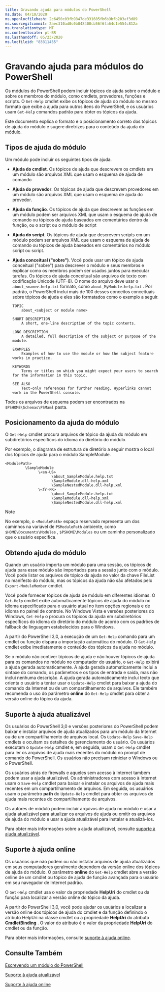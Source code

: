 ```yaml
---
title: Gravando ajuda para módulos do PowerShell
ms.date: 04/10/2020
ms.openlocfilehash: 2c6450c03fb9847de331605fb6b9bfb203af3d89
ms.sourcegitcommit: 2aec310ad0c0b048400cb56f6fa64c1e554c812a
ms.translationtype: MT
ms.contentlocale: pt-BR
ms.lasthandoff: 05/23/2020
ms.locfileid: "83811455"
---
```

# <a name="writing-help-for-powershell-modules"></a>Gravando ajuda para módulos do PowerShell

Os módulos do PowerShell podem incluir tópicos de ajuda sobre o módulo e sobre os membros do módulo, como cmdlets, provedores, funções e scripts. O `Get-Help` cmdlet exibe os tópicos de ajuda do módulo no mesmo formato que exibe a ajuda para outros itens do PowerShell, e os usuários usam `Get-Help` comandos padrão para obter os tópicos da ajuda.

Este documento explica o formato e o posicionamento correto dos tópicos de ajuda do módulo e sugere diretrizes para o conteúdo da ajuda do módulo.

## <a name="types-of-module-help"></a>Tipos de ajuda do módulo

Um módulo pode incluir os seguintes tipos de ajuda.

- **Ajuda do cmdlet**. Os tópicos de ajuda que descrevem os cmdlets em um módulo são arquivos XML que usam o esquema de ajuda de comando

- **Ajuda do provedor**. Os tópicos de ajuda que descrevem provedores em um módulo são arquivos XML que usam o esquema de ajuda do provedor.

- **Ajuda da função**. Os tópicos de ajuda que descrevem as funções em um módulo podem ser arquivos XML que usam o esquema de ajuda de comando ou tópicos de ajuda baseados em comentários dentro da função, ou o script ou o módulo de script

- **Ajuda do script**. Os tópicos de ajuda que descrevem scripts em um módulo podem ser arquivos XML que usam o esquema de ajuda de comando ou tópicos de ajuda baseados em comentários no módulo script ou script.

- **Ajuda conceitual ("sobre")**. Você pode usar um tópico de ajuda conceitual ("sobre") para descrever o módulo e seus membros e explicar como os membros podem ser usados juntos para executar tarefas.
  Os tópicos de ajuda conceitual são arquivos de texto com codificação Unicode (UTF-8). O nome do arquivo deve usar o `about_<name>.help.txt` formato, como `about_MyModule.help.txt` . Por padrão, o PowerShell inclui mais de 100 desses conceitos conceituais sobre tópicos de ajuda e eles são formatados como o exemplo a seguir.

  ```
  TOPIC
      about_<subject or module name>

  SHORT DESCRIPTION
      A short, one-line description of the topic contents.

  LONG DESCRIPTION
      A detailed, full description of the subject or purpose of the module.

  EXAMPLES
      Examples of how to use the module or how the subject feature works in practice.

  KEYWORDS
      Terms or titles on which you might expect your users to search for the information in this topic.

  SEE ALSO
      Text-only references for further reading. Hyperlinks cannot work in the PowerShell console.

  ```

Todos os arquivos de esquema podem ser encontrados na `$PSHOME\Schemas\PSMaml` pasta.

## <a name="placement-of-module-help"></a>Posicionamento da ajuda do módulo

O `Get-Help` cmdlet procura arquivos de tópico da ajuda do módulo em subdiretórios específicos do idioma do diretório do módulo.

Por exemplo, o diagrama de estrutura de diretório a seguir mostra o local dos tópicos de ajuda para o módulo SampleModule.

```
<ModulePath>
         \SampleModule
               \<en-US>
                     \about_SampleModule.help.txt
                     \SampleModule.dll-help.xml
                     \SampleNestedModule.dll-help.xml
               \<fr-FR>
                     \about_SampleModule.help.txt
                     \SampleModule.dll-help.xml
                     \SampleNestedModule.dll-help.xml

```

> [!NOTE]
> No exemplo, o `<ModulePath>` espaço reservado representa um dos caminhos na variável de `PSModulePath` ambiente, como `$HOME\Documents\Modules` , `$PSHOME\Modules` ou um caminho personalizado que o usuário especifica.

## <a name="getting-module-help"></a>Obtendo ajuda do módulo

Quando um usuário importa um módulo para uma sessão, os tópicos de ajuda para esse módulo são importados para a sessão junto com o módulo. Você pode listar os arquivos de tópico da ajuda no valor da chave FileList no manifesto do módulo, mas os tópicos da ajuda não são afetados pelo `Export-ModuleMember` cmdlet.

Você pode fornecer tópicos de ajuda de módulo em diferentes idiomas. O `Get-Help` cmdlet exibe automaticamente tópicos de ajuda do módulo no idioma especificado para o usuário atual no item opções regionais e de idioma no painel de controle. No Windows Vista e versões posteriores do Windows, `Get-Help` o procura os tópicos da ajuda em subdiretórios específicos do idioma do diretório do módulo de acordo com os padrões de fallback de linguagem estabelecidos para o Windows.

A partir do PowerShell 3,0, a execução de um `Get-Help` comando para um cmdlet ou função dispara a importação automática do módulo. O `Get-Help` cmdlet exibe imediatamente o conteúdo dos tópicos da ajuda no módulo.

Se o módulo não contiver tópicos de ajuda e não houver tópicos de ajuda para os comandos no módulo no computador do usuário, o `Get-Help` exibirá a ajuda gerada automaticamente. A ajuda gerada automaticamente inclui a sintaxe do comando, os parâmetros e os tipos de entrada e saída, mas não inclui nenhuma descrição. A ajuda gerada automaticamente inclui texto que orienta o usuário a tentar usar o `Update-Help` cmdlet para baixar a ajuda do comando da Internet ou de um compartilhamento de arquivos. Ele também recomenda o uso do parâmetro **online** do `Get-Help` cmdlet para obter a versão online do tópico da ajuda.

## <a name="supporting-updatable-help"></a>Suporte à ajuda atualizável

Os usuários do PowerShell 3,0 e versões posteriores do PowerShell podem baixar e instalar arquivos de ajuda atualizados para um módulo da Internet ou de um compartilhamento de arquivos local. Os `Update-Help` `Save-Help` cmdlets e ocultam os detalhes de gerenciamento do usuário. Os usuários executam o `Update-Help` cmdlet e, em seguida, usam o `Get-Help` cmdlet para ler os arquivos de ajuda mais recentes do módulo no prompt de comando do PowerShell.
Os usuários não precisam reiniciar o Windows ou o PowerShell.

Os usuários atrás de firewalls e aqueles sem acesso à Internet também podem usar a ajuda atualizável.
Os administradores com acesso à Internet usam o `Save-Help` cmdlet para baixar e instalar os arquivos de ajuda mais recentes em um compartilhamento de arquivos. Em seguida, os usuários usam o parâmetro **path** do `Update-Help` cmdlet para obter os arquivos de ajuda mais recentes do compartilhamento de arquivos.

Os autores de módulo podem incluir arquivos de ajuda no módulo e usar a ajuda atualizável para atualizar os arquivos de ajuda ou omitir os arquivos de ajuda do módulo e usar a ajuda atualizável para instalar e atualizá-los.

Para obter mais informações sobre a ajuda atualizável, consulte [suporte à ajuda atualizável](./supporting-updatable-help.md).

## <a name="supporting-online-help"></a>Suporte à ajuda online

Os usuários que não podem ou não instalar arquivos de ajuda atualizados em seus computadores geralmente dependem da versão online dos tópicos de ajuda do módulo. O parâmetro **online** do `Get-Help` cmdlet abre a versão online de um cmdlet ou tópico de ajuda de função avançada para o usuário em seu navegador de Internet padrão.

O `Get-Help` cmdlet usa o valor da propriedade **HelpUri** do cmdlet ou da função para localizar a versão online do tópico da ajuda.

A partir do PowerShell 3,0, você pode ajudar os usuários a localizar a versão online dos tópicos de ajuda do cmdlet e da função definindo o atributo HelpUri na classe cmdlet ou a propriedade **HelpUri** do atributo **CmdletBinding** . O valor do atributo é o valor da propriedade **HelpUri** do cmdlet ou da função.

Para obter mais informações, consulte [suporte à ajuda online](./supporting-online-help.md).

## <a name="see-also"></a>Consulte Também

[Escrevendo um módulo do PowerShell](../module/writing-a-windows-powershell-module.md)

[Suporte à ajuda atualizável](./supporting-updatable-help.md)

[Suporte à ajuda online](./supporting-online-help.md)
